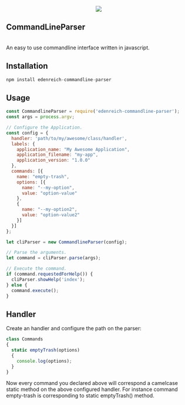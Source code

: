 <p align="center"><img src="https://s15.postimg.cc/sud9g0tuz/cli.png"></p>

## CommandLineParser
<br/>
An easy to use commandline interface written in javascript.

## Installation
```javascript
npm install edenreich-commandline-parser
```

## Usage
```javascript
const CommandlineParser = require('edenreich-commandline-parser');
const args = process.argv;

// Configure the Application.
const config = {
  handler: 'path/to/my/awesome/class/handler',
  labels: {
    application_name: "My Awesome Application",
    application_filename: "my-app",
    application_version: "1.0.0"
  },
  commands: [{
    name: "empty-trash",
    options: [{
      name: "--my-option",
      value: "option-value"
    },
    {
      name: "--my-option2",
      value: "option-value2"
    }]
  }]
};

let cliParser = new CommandlineParser(config);

// Parse the arguments.
let command = cliParser.parse(args);

// Execute the command.
if (command.requestedForHelp()) {
  cliParser.showHelp('index');
} else {
  command.execute();
}
```

## Handler
Create an handler and configure the path on the parser:
```javascript
class Commands
{
  static emptyTrash(options)
  {
    console.log(options);
  }
}
```

Now every command you declared above will correspond a camelcase static method on the above configured handler.
For instance command empty-trash is corresponding to static emptyTrash() method.
